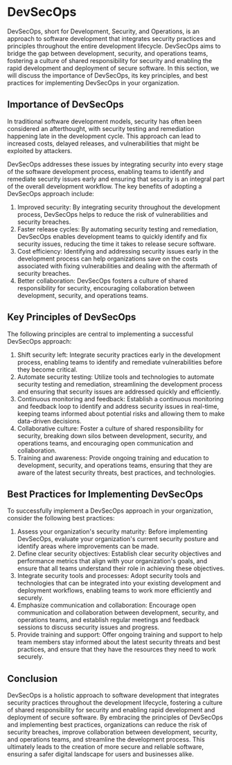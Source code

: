 # DevSecOps

DevSecOps, short for Development, Security, and Operations, is an approach to software development that integrates security practices and principles throughout the entire development lifecycle. DevSecOps aims to bridge the gap between development, security, and operations teams, fostering a culture of shared responsibility for security and enabling the rapid development and deployment of secure software. In this section, we will discuss the importance of DevSecOps, its key principles, and best practices for implementing DevSecOps in your organization.

## Importance of DevSecOps

In traditional software development models, security has often been considered an afterthought, with security testing and remediation happening late in the development cycle. This approach can lead to increased costs, delayed releases, and vulnerabilities that might be exploited by attackers.

DevSecOps addresses these issues by integrating security into every stage of the software development process, enabling teams to identify and remediate security issues early and ensuring that security is an integral part of the overall development workflow. The key benefits of adopting a DevSecOps approach include:

1.  Improved security: By integrating security throughout the development process, DevSecOps helps to reduce the risk of vulnerabilities and security breaches.
2.  Faster release cycles: By automating security testing and remediation, DevSecOps enables development teams to quickly identify and fix security issues, reducing the time it takes to release secure software.
3.  Cost efficiency: Identifying and addressing security issues early in the development process can help organizations save on the costs associated with fixing vulnerabilities and dealing with the aftermath of security breaches.
4.  Better collaboration: DevSecOps fosters a culture of shared responsibility for security, encouraging collaboration between development, security, and operations teams.

## Key Principles of DevSecOps

The following principles are central to implementing a successful DevSecOps approach:

1.  Shift security left: Integrate security practices early in the development process, enabling teams to identify and remediate vulnerabilities before they become critical.
2.  Automate security testing: Utilize tools and technologies to automate security testing and remediation, streamlining the development process and ensuring that security issues are addressed quickly and efficiently.
3.  Continuous monitoring and feedback: Establish a continuous monitoring and feedback loop to identify and address security issues in real-time, keeping teams informed about potential risks and allowing them to make data-driven decisions.
4.  Collaborative culture: Foster a culture of shared responsibility for security, breaking down silos between development, security, and operations teams, and encouraging open communication and collaboration.
5.  Training and awareness: Provide ongoing training and education to development, security, and operations teams, ensuring that they are aware of the latest security threats, best practices, and technologies.

## Best Practices for Implementing DevSecOps

To successfully implement a DevSecOps approach in your organization, consider the following best practices:

1.  Assess your organization's security maturity: Before implementing DevSecOps, evaluate your organization's current security posture and identify areas where improvements can be made.
2.  Define clear security objectives: Establish clear security objectives and performance metrics that align with your organization's goals, and ensure that all teams understand their role in achieving these objectives.
3.  Integrate security tools and processes: Adopt security tools and technologies that can be integrated into your existing development and deployment workflows, enabling teams to work more efficiently and securely.
4.  Emphasize communication and collaboration: Encourage open communication and collaboration between development, security, and operations teams, and establish regular meetings and feedback sessions to discuss security issues and progress.
5.  Provide training and support: Offer ongoing training and support to help team members stay informed about the latest security threats and best practices, and ensure that they have the resources they need to work securely.

## Conclusion

DevSecOps is a holistic approach to software development that integrates security practices throughout the development lifecycle, fostering a culture of shared responsibility for security and enabling rapid development and deployment of secure software. By embracing the principles of DevSecOps and implementing best practices, organizations can reduce the risk of security breaches, improve collaboration between development, security, and operations teams, and streamline the development process. This ultimately leads to the creation of more secure and reliable software, ensuring a safer digital landscape for users and businesses alike.
